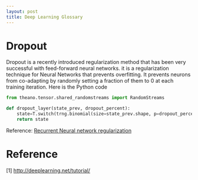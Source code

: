 ```yaml
---
layout: post
title: Deep Learning Glossary
---
```


# Dropout
Dropout  is a recently introduced regularization method that has been very successful with feed-forward neural networks.
it is a regularization technique for Neural Networks that prevents overfitting. It prevents neurons from co-adapting by randomly setting a fraction of them to 0 at each training iteration. 
Here is the Python code
```python
from theano.tensor.shared_randomstreams import RandomStreams

def dropout_layer(state_prev, dropout_percent):                
    state=T.switch(trng.binomial(size=state_prev.shape, p=dropout_percent), state_prev, 0)
    return state
```
Reference:
[Recurrent Neural network regularization](http://arxiv.org/abs/1409.2329)

# Reference
[1] http://deeplearning.net/tutorial/

